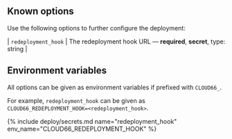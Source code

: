 ## Known options

Use the following options to further configure the deployment:

| `redeployment_hook` | The redeployment hook URL &mdash; **required**, **secret**, type: string |

## Environment variables

All options can be given as environment variables if prefixed with `CLOUD66_`.

For example, `redeployment_hook` can be given as `CLOUD66_REDEPLOYMENT_HOOK=<redeployment_hook>`.

{% include deploy/secrets.md name="redeployment_hook" env_name="CLOUD66_REDEPLOYMENT_HOOK" %}